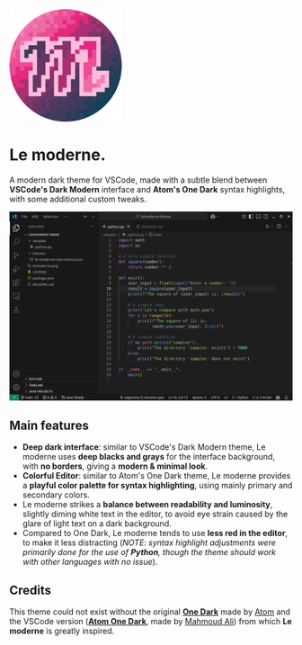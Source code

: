 <img src="https://github.com/edgaremy/lemoderne-theme/blob/main/lemoderne.png?raw=true" width="200">

# Le moderne.

A modern dark theme for VSCode, made with a subtle blend between **VSCode's Dark Modern** interface and **Atom's One Dark** syntax highlights, with some additional custom tweaks.

<img src="https://github.com/edgaremy/lemoderne-theme/blob/main/screenshot.png?raw=true">

## Main features

- **Deep dark interface**: similar to VSCode's Dark Modern theme, Le moderne uses **deep blacks and grays** for the interface background, with **no borders**, giving a **modern & minimal look**.
- **Colorful Editor**: similar to Atom's One Dark theme, Le moderne provides a **playful color palette for syntax highlighting**, using mainly primary and secondary colors.
- Le moderne strikes a **balance between readability and luminosity**, slightly diming white text in the editor, to avoid eye strain caused by the glare of light text on a dark background.
- Compared to One Dark, Le moderne tends to use **less red in the editor**, to make it less distracting (*NOTE: syntax highlight adjustments were primarily done for the use of **Python**, though the theme should work with other languages with no issue*).

## Credits
This theme could not exist without the original [**One Dark**](https://github.com/atom/one-dark-syntax) made by [Atom](https://github.com/atom) and the VSCode version ([**Atom One Dark**](https://github.com/akamud/vscode-theme-onedark), made by [Mahmoud Ali](https://github.com/akamud)) from which **Le moderne** is greatly inspired. 